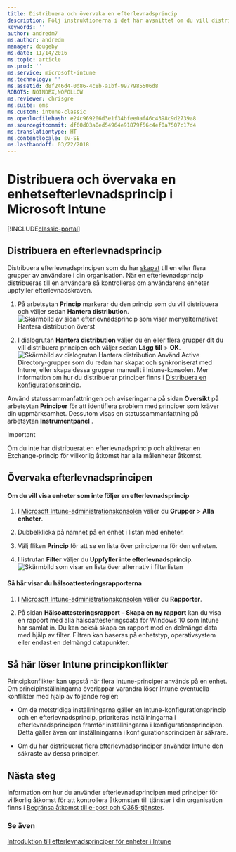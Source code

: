```yaml
---
title: Distribuera och övervaka en efterlevnadsprincip
description: Följ instruktionerna i det här avsnittet om du vill distribuera och övervaka en enhetsefterlevnadsprincip.
keywords: ''
author: andredm7
ms.author: andredm
manager: dougeby
ms.date: 11/14/2016
ms.topic: article
ms.prod: ''
ms.service: microsoft-intune
ms.technology: ''
ms.assetid: d8f246d4-0d86-4c8b-a1bf-9977985506d8
ROBOTS: NOINDEX,NOFOLLOW
ms.reviewer: chrisgre
ms.suite: ems
ms.custom: intune-classic
ms.openlocfilehash: e24c969206d3e1f34bfee0af46c4398c9d2739a8
ms.sourcegitcommit: df60d03a0ed54964e91879f56c4ef0a7507c17d4
ms.translationtype: HT
ms.contentlocale: sv-SE
ms.lasthandoff: 03/22/2018
---
```

# <a name="deploy-and-monitor-a-device-compliance-policy-in-microsoft-intune"></a>Distribuera och övervaka en enhetsefterlevnadsprincip i Microsoft Intune

[!INCLUDE[classic-portal](../includes/classic-portal.md)]

## <a name="deploy-a-compliance-policy"></a>Distribuera en efterlevnadsprincip
Distribuera efterlevnadsprincipen som du har [skapat](create-a-device-compliance-policy-in-microsoft-intune.md) till en eller flera grupper av användare i din organisation. När en efterlevnadsprincip distribueras till en användare så kontrolleras om användarens enheter uppfyller efterlevnadskraven.

1.  På arbetsytan **Princip** markerar du den princip som du vill distribuera och väljer sedan **Hantera distribution**.
![Skärmbild av sidan efterlevnadsprincip som visar menyalternativet Hantera distribution överst](./media/intune-sa-3c-deploy-compliance-policy2.png)

2.  I dialogrutan **Hantera distribution** väljer du en eller flera grupper dit du vill distribuera principen och väljer sedan **Lägg till** > **OK**.
![Skärmbild av dialogrutan Hantera distribution](./media/intune-sa-3d-deploy-compliance-policy3-Manage.png) Använd Active Directory-grupper som du redan har skapat och synkroniserat med Intune, eller skapa dessa grupper manuellt i Intune-konsolen. Mer information om hur du distribuerar principer finns i [Distribuera en konfigurationsprincip](manage-settings-and-features-on-your-devices-with-microsoft-intune-policies.md).

Använd statussammanfattningen och aviseringarna på sidan **Översikt** på arbetsytan **Principer** för att identifiera problem med principer som kräver din uppmärksamhet. Dessutom visas en statussammanfattning på arbetsytan **Instrumentpanel** .

> [!IMPORTANT]
> Om du inte har distribuerat en efterlevnadsprincip och aktiverar en Exchange-princip för villkorlig åtkomst har alla målenheter åtkomst.

## <a name="monitor-the-compliance-policy"></a>Övervaka efterlevnadsprincipen

#### <a name="to-view-devices-that-do-not-conform-to-a-compliance-policy"></a>Om du vill visa enheter som inte följer en efterlevnadsprincip

1.  I [Microsoft Intune-administrationskonsolen](https://manage.microsoft.com) väljer du **Grupper** > **Alla enheter**.

2.  Dubbelklicka på namnet på en enhet i listan med enheter.

3.  Välj fliken **Princip** för att se en lista över principerna för den enheten.

4.  I listrutan **Filter** väljer du **Uppfyller inte efterlevnadsprincip**.
![Skärmbild som visar en lista över alternativ i filterlistan](./media/intune-sa-3e-view-device-noncompliance.png)

#### <a name="to-view-the-health-attestation-reports"></a>Så här visar du hälsoattesteringsrapporterna

1.  I [Microsoft Intune-administrationskonsolen](https://manage.microsoft.com) väljer du **Rapporter**.

2.  På sidan **Hälsoattesteringsrapport – Skapa en ny rapport** kan du visa en rapport med alla hälsoattesteringsdata för Windows 10 som Intune har samlat in. Du kan också skapa en rapport med en delmängd data med hjälp av filter. Filtren kan baseras på enhetstyp, operativsystem eller endast en delmängd datapunkter.

## <a name="how-intune-resolves-policy-conflicts"></a>Så här löser Intune principkonflikter
Principkonflikter kan uppstå när flera Intune-principer används på en enhet. Om principinställningarna överlappar varandra löser Intune eventuella konflikter med hjälp av följande regler:

-   Om de motstridiga inställningarna gäller en Intune-konfigurationsprincip och en efterlevnadsprincip, prioriteras inställningarna i efterlevnadsprincipen framför inställningarna i konfigurationsprincipen. Detta gäller även om inställningarna i konfigurationsprincipen är säkrare.

-   Om du har distribuerat flera efterlevnadsprinciper använder Intune den säkraste av dessa principer.

## <a name="next-steps"></a>Nästa steg
Information om hur du använder efterlevnadsprincipen med principer för villkorlig åtkomst för att kontrollera åtkomsten till tjänster i din organisation finns i [Begränsa åtkomst till e-post och O365-tjänster](restrict-access-to-email-and-o365-services-with-microsoft-intune.md).


### <a name="see-also"></a>Se även
[Introduktion till efterlevnadsprinciper för enheter i Intune](introduction-to-device-compliance-policies-in-microsoft-intune.md)
